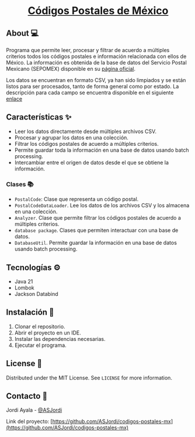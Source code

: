 <div align="center">
  <h1 align="center"><a href="https://github.com/ASJordi/codigos-postales-mx">Códigos Postales de México</a></h1>
</div>

## About :computer:

Programa que permite leer, procesar y filtrar de acuerdo a múltiples criterios todos los códigos postales e información relacionada con ellos de México. La información es obtenida de la base de datos del Servicio Postal Mexicano (SEPOMEX) disponible en su [página oficial](https://www.correosdemexico.gob.mx/SSLServicios/ConsultaCP/CodigoPostal_Exportar.aspx). 

Los datos se encuentran en formato CSV, ya han sido limpiados y se están listos para ser procesados, tanto de forma general como por estado. La descripción para cada campo se encuentra disponible en el siguiente [enlace](https://www.correosdemexico.gob.mx/SSLServicios/ConsultaCP/imagenes/Descrip.pdf)

## Características :sparkles:

- Leer los datos directamente desde múltiples archivos CSV.
- Procesar y agrupar los datos en una colección.
- Filtrar los códigos postales de acuerdo a múltiples criterios.
- Permite guardar toda la información en una base de datos usando batch processing.
- Intercambiar entre el origen de datos desde el que se obtiene la información.

### Clases :books:

- `PostalCode`: Clase que representa un código postal.
- `PostalCodeDataLoader`. Lee los datos de los archivos CSV y los almacena en una colección.
- `Analyzer`. Clase que permite filtrar los códigos postales de acuerdo a múltiples criterios.
- `database package`. Clases que permiten interactuar con una base de datos.
- `DatabaseUtil`. Permite guardar la información en una base de datos usando batch processing.

## Tecnologías :gear:

- Java 21
- Lombok
- Jackson Databind

## Instalación :floppy_disk:

1. Clonar el repositorio.
2. Abrir el proyecto en un IDE.
3. Instalar las dependencias necesarias.
4. Ejecutar el programa.

## License :page_facing_up:

Distributed under the MIT License. See `LICENSE` for more information.

## Contacto :email:

Jordi Ayala - [@ASJordi](https://x.com/ASJordi)

Link del proyecto: [https://github.com/ASJordi/codigos-postales-mx](https://github.com/ASJordi/codigos-postales-mx)